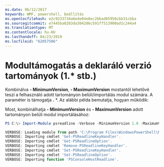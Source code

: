 ```yaml
---
ms.date: 06/12/2017
keywords: WMF, powershell, beállítás
ms.openlocfilehash: e2c9233734a6ede04e8ec2bbad05950cbb31cbba
ms.sourcegitcommit: e7445ba8203da304286c591ff513900ad1c244a4
ms.translationtype: MT
ms.contentlocale: hu-HU
ms.lasthandoff: 04/23/2019
ms.locfileid: "62057506"
---
```

# <a name="modules-support-for-declaring-version-ranges-1-etc"></a>Modultámogatás a deklaráló verzió tartományok (1.* stb.)
Kombinálva **- MinimumVersion**, **- MaximumVersion** mostantól lehetővé teszi a felhasználó adott tartományon belüli/importálás modul számára. A paraméter is támogatja **.** \*. Az alábbi példa bemutatja, hogyan működik:

Most, kombinálhatja **- MinimumVersion** és **- MaximumVersion** adott tartományon belüli modul importálásához:

```powershell
PS C:\> Import-Module psreadline -Verbose -MinimumVersion 1.0 -MaximumVersion 1.2.*

VERBOSE: Loading module from path 'C:\Program Files\WindowsPowerShell\Modules\psreadline\1.1\psreadline.psd1'.
VERBOSE: Importing cmdlet 'Get-PSReadlineKeyHandler'.
VERBOSE: Importing cmdlet 'Get-PSReadlineOption'.
VERBOSE: Importing cmdlet 'Remove-PSReadlineKeyHandler'.
VERBOSE: Importing cmdlet 'Set-PSReadlineKeyHandler'.
VERBOSE: Importing cmdlet 'Set-PSReadlineOption'.
VERBOSE: Importing function 'PSConsoleHostReadline'.
```
